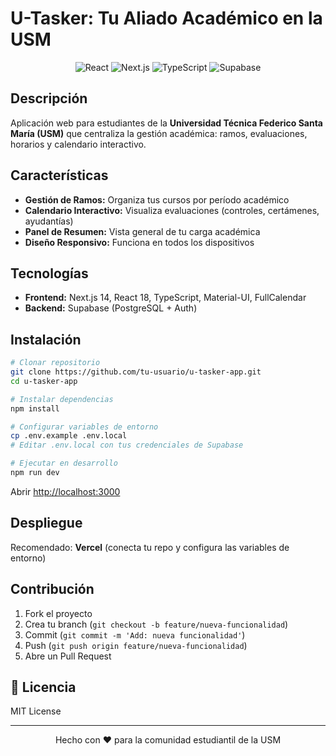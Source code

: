 # U-Tasker: Tu Aliado Académico en la USM

<div align="center">
  <img src="https://img.shields.io/badge/React-18.x-61DAFB?style=for-the-badge&logo=react&logoColor=white" alt="React">
  <img src="https://img.shields.io/badge/Next.js-14.x-000000?style=for-the-badge&logo=next.js&logoColor=white" alt="Next.js">
  <img src="https://img.shields.io/badge/TypeScript-5.x-3178C6?style=for-the-badge&logo=typescript&logoColor=white" alt="TypeScript">
  <img src="https://img.shields.io/badge/Supabase-3ECF8E?style=for-the-badge&logo=supabase&logoColor=white" alt="Supabase">
</div>

##  Descripción

Aplicación web para estudiantes de la **Universidad Técnica Federico Santa María (USM)** que centraliza la gestión académica: ramos, evaluaciones, horarios y calendario interactivo.

##  Características

- **Gestión de Ramos:** Organiza tus cursos por período académico
- **Calendario Interactivo:** Visualiza evaluaciones (controles, certámenes, ayudantías)
- **Panel de Resumen:** Vista general de tu carga académica
- **Diseño Responsivo:** Funciona en todos los dispositivos

##  Tecnologías

- **Frontend:** Next.js 14, React 18, TypeScript, Material-UI, FullCalendar
- **Backend:** Supabase (PostgreSQL + Auth)

##  Instalación

```bash
# Clonar repositorio
git clone https://github.com/tu-usuario/u-tasker-app.git
cd u-tasker-app

# Instalar dependencias
npm install

# Configurar variables de entorno
cp .env.example .env.local
# Editar .env.local con tus credenciales de Supabase

# Ejecutar en desarrollo
npm run dev
```

Abrir [http://localhost:3000](http://localhost:3000)

##  Despliegue

Recomendado: **Vercel** (conecta tu repo y configura las variables de entorno)

##  Contribución

1. Fork el proyecto
2. Crea tu branch (`git checkout -b feature/nueva-funcionalidad`)
3. Commit (`git commit -m 'Add: nueva funcionalidad'`)
4. Push (`git push origin feature/nueva-funcionalidad`)
5. Abre un Pull Request

## 📄 Licencia

MIT License

---

<div align="center">
  <p>Hecho con ❤️ para la comunidad estudiantil de la USM</p>
</div>
